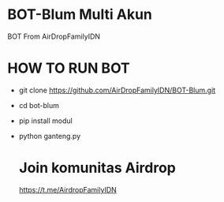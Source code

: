 # BOT-Blum Multi Akun
BOT From AirDropFamilyIDN
# HOW TO RUN BOT
- git clone https://github.com/AirDropFamilyIDN/BOT-Blum.git
- cd bot-blum
- pip install modul
- python ganteng.py

  # Join komunitas Airdrop
  https://t.me/AirdropFamilyIDN
